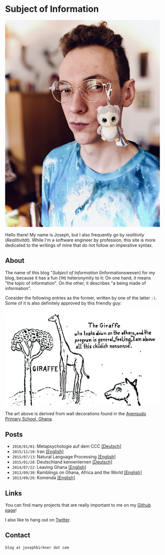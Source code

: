 
# Subject of Information

<img alt="Me" src="me.jpg" style="text-align: center; display: inline">

Hello there! My name is Joseph, but I also frequently go by *realitivity* (*Realitivität*). While I'm a software engineer by profession, this site is more dedicated to the writings of mine that do not follow an imperative syntax.

## About

The name of this blog "*Subject of Information* (Informationswesen) for my blog, because it has a fun (`TM`) heteronymity to it: On one hand, it means "the topic of information". On the other, it describes "a being made of information".

Consider the following entries as the former, written by one of the latter `:)`. Some of it is also definitely approved by this friendly guy:

![Giraffe](giraffe.transparent.png)

The art above is derived from wall decorations found in the [Ayensudo Primary School, Ghana](https://ayensudoma.wordpress.com/).

## Posts

* `2016/01/01`: Metapsychologie auf dem CCC [[Deutsch]](blog/5_metapsychologie/de.md)
* `2015/11/10`: Iran [[English]](blog/4_iran/en.md)
* `2015/07/13`: Natural Language Processing [[English]](blog/3_nlp/en.md)
* `2015/01/28`: Deutschland kennenlernen [[Deutsch]](blog/4_deutschland/de.md)
* `2014/07/22`: Leaving Ghana [[English]](blog/2_leaving_ghana/en.md)
* `2013/09/30`: Ramblings on Ghana, Africa and the World [[English]](blog/1_africa/en.md)
* `2013/09/26`: Komenda [[English]](blog/0_komenda/en.md)

## Links

You can find many projects that are really important to me on my [Github page](https://github.com/josephbirkner)!

I also like to hang out on [Twitter](https://twitter.com/realitivite).

## Contact

`blog at josephbirkner dot com`
